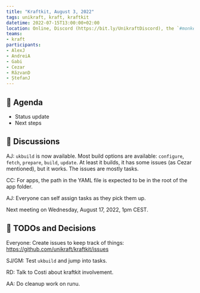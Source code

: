 ```yaml
---
title: "Kraftkit, August 3, 2022"
tags: unikraft, kraft, kraftkit
datetime: 2022-07-15T13:00:00+02:00
location: Online, Discord (https://bit.ly/UnikraftDiscord), the `#monkey-business` voice channel
teams:
- kraft
participants:
- AlexJ
- AndreiA
- Gabi
- Cezar
- RăzvanD
- ȘtefanJ
---
```


## :dart: Agenda

- Status update
- Next steps

## :closed_book: Discussions

AJ: `ukbuild` is now available.
Most build options are available: `configure`, `fetch`, `prepare`, `build`, `update`.
At least it builds, it has some issues (as Cezar mentioned), but it works.
The issues are mostly tasks.

CC: For apps, the path in the YAML file is expected to be in the root of the app folder.

AJ: Everyone can self assign tasks as they pick them up.

Next meeting on Wednesday, August 17, 2022, 1pm CEST.

## :wrench: TODOs and Decisions

Everyone: Create issues to keep track of things: https://github.com/unikraft/kraftkit/issues

SJ/GM: Test `ukbuild` and jump into tasks.

RD: Talk to Costi about kraftkit involvement.

AA: Do cleanup work on runu.
